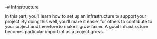 -# Infrastructure

In this part, you'll learn how to set up an infrastructure to support your project. By doing this well, you'll make it easier for others to contribute to your project and therefore to make it grow faster. A good infrastructure becomes particular important as a project grows.
